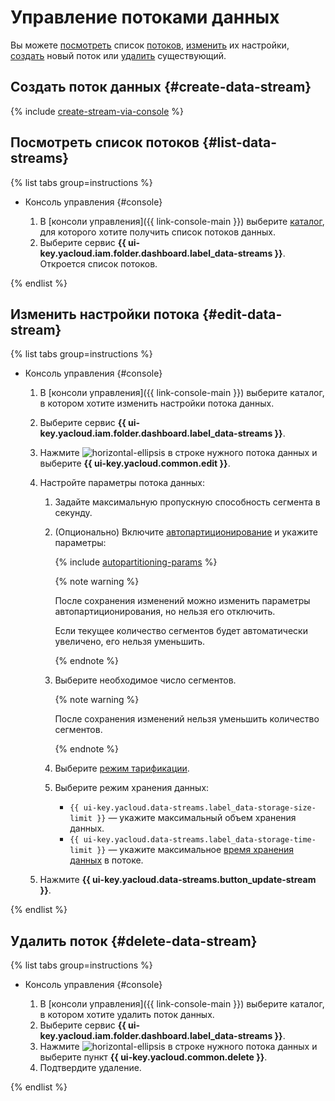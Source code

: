 # Управление потоками данных

Вы можете [посмотреть](#list-data-streams) список [потоков](../concepts/glossary.md#stream-concepts), [изменить](#edit-data-stream) их настройки, [создать](#create-data-stream) новый поток или [удалить](#delete-data-stream) существующий.

## Создать поток данных {#create-data-stream}

{% include [create-stream-via-console](../../_includes/data-streams/create-stream-via-console.md) %}

## Посмотреть список потоков {#list-data-streams}

{% list tabs group=instructions %}

- Консоль управления {#console}

  1. В [консоли управления]({{ link-console-main }}) выберите [каталог](../../resource-manager/concepts/resources-hierarchy.md#folder), для которого хотите получить список потоков данных.
  1. Выберите сервис **{{ ui-key.yacloud.iam.folder.dashboard.label_data-streams }}**. Откроется список потоков.

{% endlist %}

## Изменить настройки потока {#edit-data-stream}

{% list tabs group=instructions %}

- Консоль управления {#console}

  1. В [консоли управления]({{ link-console-main }}) выберите каталог, в котором хотите изменить настройки потока данных.
  1. Выберите сервис **{{ ui-key.yacloud.iam.folder.dashboard.label_data-streams }}**.
  1. Нажмите ![horizontal-ellipsis](../../_assets/console-icons/ellipsis.svg) в строке нужного потока данных и выберите **{{ ui-key.yacloud.common.edit }}**.
  1. Настройте параметры потока данных:

     1. Задайте максимальную пропускную способность сегмента в секунду.
     1. (Опционально) Включите [автопартиционирование](../../data-streams/concepts/glossary.md#autopartitioning) и укажите параметры:

        {% include [autopartitioning-params](../../_includes/data-streams/autopartitioning-params.md) %}

        {% note warning %}

        После сохранения изменений можно изменить параметры автопартиционирования, но нельзя его отключить.

        Если текущее количество сегментов будет автоматически увеличено, его нельзя уменьшить.

        {% endnote %}

     1. Выберите необходимое число сегментов.

        {% note warning %}

        После сохранения изменений нельзя уменьшить количество сегментов.

        {% endnote %}

     1. Выберите [режим тарификации](../../data-streams/pricing.md).
     1. Выберите режим хранения данных:

        * `{{ ui-key.yacloud.data-streams.label_data-storage-size-limit }}` — укажите максимальный объем хранения данных.
        * `{{ ui-key.yacloud.data-streams.label_data-storage-time-limit }}` — укажите максимальное [время хранения данных](../../data-streams/concepts/glossary.md#retention-time) в потоке.

  1. Нажмите **{{ ui-key.yacloud.data-streams.button_update-stream }}**.

{% endlist %}

## Удалить поток {#delete-data-stream}

{% list tabs group=instructions %}

- Консоль управления {#console}

  1. В [консоли управления]({{ link-console-main }}) выберите каталог, в котором хотите удалить поток данных.
  1. Выберите сервис **{{ ui-key.yacloud.iam.folder.dashboard.label_data-streams }}**.
  1. Нажмите ![horizontal-ellipsis](../../_assets/console-icons/ellipsis.svg) в строке нужного потока данных и выберите пункт **{{ ui-key.yacloud.common.delete }}**.
  1. Подтвердите удаление.

{% endlist %}
